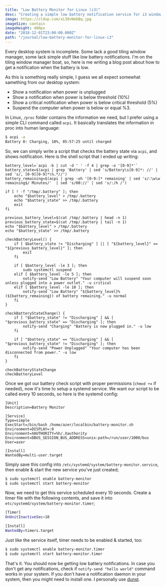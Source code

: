 ```yaml
---
title: "Low Battery Monitor for Linux (i3)"
desc: "Creating a simple low battery notification service for i3 window manager"
image: https://cldup.com/xL38vNebBq.jpg
imageSize: contain
imageHeight: 400px
date: "2018-12-01T23:00:00.000Z"
path: "/journal/low-battery-monitor-for-linux-i3"
---
```


Every desktop system is incomplete. Some lack a good tiling window manager, some lack simple stuff like low battery notifications. I'm on the tiling window manager boat, so, here is me writing a blog post about how to get a notification when the battery is low.

As this is something really simple, I guess we all expect somewhat samething from our desktop system:

* Show a notification when power is unplugged
* Show a notification when power is below threshold (10%)
* Show a critical notification when power is below critical threshold (5%)
* Suspend the computer when power is below or equal %3.

In Linux, `/proc` folder contains the information we need, but I prefer using a simple CLI command called `acpi`. It basically translates the information in proc into human language:

```bash
$ acpi -a
Battery 0: Charging, 10%, 05:57:25 until charged
```

So, we can simply write a script that checks the battery state via `acpi`, and shows notification. Here is the shell script that I ended up writing:


```shell
battery_level=`acpi -b | cut -d ' ' -f 4 | grep -o '[0-9]*'`
battery_state=$(acpi | grep 'Battery' | sed 's/Battery\s[0-9]*: //' | sed 's/, [0-9][0-9]*\%.*//')
battery_remaining=$(acpi | grep -oh '[0-9:]* remaining' | sed 's/:\w\w remaining$/ Minutes/'  | sed 's/00://' | sed 's/:/h /')

if [ ! -f "/tmp/.battery" ]; then
    echo "$battery_level" > /tmp/.battery
    echo "$battery_state" >> /tmp/.battery
    exit
fi

previous_battery_level=$(cat /tmp/.battery | head -n 1)
previous_battery_state=$(cat /tmp/.battery | tail -n 1)
echo "$battery_level" > /tmp/.battery
echo "$battery_state" >> /tmp/.battery

checkBatteryLevel() {
    if [ $battery_state != "Discharging" ] || [ "${battery_level}" == "${previous_battery_level}" ]; then
        exit
    fi

    if [ $battery_level -le 3 ]; then
        sudo systemctl suspend
    elif [ $battery_level -le 5 ]; then
        notify-send "Low Battery" "Your computer will suspend soon unless plugged into a power outlet." -u critical
    elif [ $battery_level -le 10 ]; then
        notify-send "Low Battery" "${battery_level}% (${battery_remaining}) of battery remaining." -u normal
    fi
}

checkBatteryStateChange() {
    if [ "$battery_state" != "Discharging" ] && [ "$previous_battery_state" == "Discharging" ]; then
        notify-send "Charging" "Battery is now plugged in." -u low
    fi

    if [ "$battery_state" == "Discharging" ] && [ "$previous_battery_state" != "Discharging" ]; then
        notify-send "Power Unplugged" "Your computer has been disconnected from power." -u low
    fi
}

checkBatteryStateChange
checkBatteryLevel
```

Once we got our battery check script with proper permissions (`chmod +x` if needed), now it's time to setup a systemd service. We want our script to be called every 10 seconds, so here is the systemd config:

```
[Unit]
Description=Battery Monitor

[Service]
Type=simple
ExecStart=/bin/bash /home/azer/localbin/battery-monitor.sh
Environment=DISPLAY=:0
Environment=XAUTHORITY=%h/.Xauthority
Environment=DBUS_SESSION_BUS_ADDRESS=unix:path=/run/user/1000/bus
User=azer

[Install]
WantedBy=multi-user.target
```

Simply save this config into `/etc/systemd/system/battery-monitor.service`, then enable & start the new service you've just created;

```bash
$ sudo systemctl enable battery-monitor
$ sudo systemctl start battery-monitor
```

Now, we need to get this service scheduled every 10 seconds. Create a timer file with the following contents, and save it into `etc/systemd/system/battery-monitor.timer`;

```bash
[Timer]
OnUnitInactiveSec=10

[Install]
WantedBy=timers.target
```

Just like the service itself, timer needs to be enabled & started, too:

```bash
$ sudo systemctl enable battery-monitor.timer
$ sudo systemctl start battery-monitor.timer
```

That's it. You should now be getting low battery notifications. In case you don't get any notifications, check if `notify-send "hello world"` command works in your system. If you don't have a notification daemon in your system, then you might need to install one. I personally use [dunst](https://wiki.archlinux.org/index.php/Dunst).
